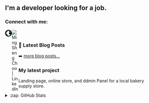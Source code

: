 
## I'm a developer looking for a job.

### Connect with me:

[<img align="left" alt="https://mingsheng92.github.io/" width="22px" src="https://raw.githubusercontent.com/iconic/open-iconic/master/svg/globe.svg" />][website]
[<img align="left" alt="Ming Sheng Choo | LinkedIn" width="22px" src="https://cdn.jsdelivr.net/npm/simple-icons@v3/icons/linkedin.svg" />][linkedin]

<br />

### 📕 Latest Blog Posts

<!-- BLOG-POST-LIST:START -->
<!-- BLOG-POST-LIST:END -->

➡️ [more blog posts...](https://cming0721.medium.com/)


### My latest project 

Landing page, online store, and ddmin Panel for a local bakery supply store. 

<details>
  <summary>:zap: GitHub Stats</summary>

  <img align="left" alt="Ming Sheng's GitHub Stats" src="https://github-readme-stats.codestackr.vercel.app/api?username=MingSheng92&show_icons=true&hide_border=true" />

</details>

[website]: https://mingsheng92.github.io/
[linkedin]: https://www.linkedin.com/in/ming-sheng-choo-91712691/
[ReactLearning]: https://cming0721.medium.com/
